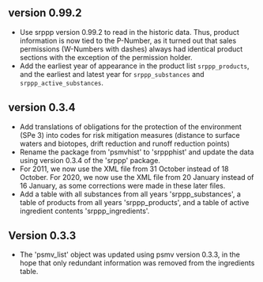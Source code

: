## version 0.99.2

- Use srppp version 0.99.2 to read in the historic data. Thus, product 
  information is now tied to the P-Number, as it turned out that sales permissions
  (W-Numbers with dashes) always had identical product sections with the exception
  of the permission holder.
- Add the earliest year of appearance in the product list `srppp_products`, and
  the earliest and latest year for `srppp_substances` and `srppp_active_substances`.

## version 0.3.4

- Add translations of obligations for the protection of the environment (SPe 3) into
  codes for risk mitigation measures (distance to surface waters and biotopes, drift
  reduction and runoff reduction points)
- Rename the package from 'psmvhist' to 'srppphist' and update the data using
  version 0.3.4 of the 'srppp' package.
- For 2011, we now use the XML file from 31 October instead of 18 October. For 2020,
  we now use the XML file from 20 January instead of 16 January, as some corrections
  were made in these later files.
- Add a table with all substances from all years 'srppp_substances', a table of
  products from all years 'srppp_products', and a table of active ingredient 
  contents 'srppp_ingredients'.

## Version 0.3.3

- The 'psmv_list' object was updated using psmv version 0.3.3, in the hope that only
  redundant information was removed from the ingredients table.
